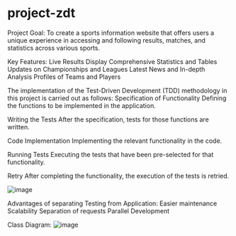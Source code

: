 # project-zdt

Project Goal:
To create a sports information website that offers users a unique experience in accessing and following results, matches, and statistics across various sports.

Key Features:
  Live Results Display
  Comprehensive Statistics and Tables
  Updates on Championships and Leagues
  Latest News and In-depth Analysis
  Profiles of Teams and Players

The implementation of the Test-Driven Development (TDD) methodology in this project is carried out as follows:
Specification of Functionality
Defining the functions to be implemented in the application.

Writing the Tests
After the specification, tests for those functions are written.

Code Implementation
Implementing the relevant functionality in the code.

Running Tests
Executing the tests that have been pre-selected for that functionality.

Retry
After completing the functionality, the execution of the tests is retried.

![image](https://github.com/user-attachments/assets/f8a4e1d2-60f5-48d4-85f2-48803626eec4)

Advantages of separating Testing from Application:
Easier maintenance
Scalability
Separation of requests
Parallel Development

Class Diagram: 
![image](https://github.com/user-attachments/assets/70f2e815-e789-4327-b879-19dc784bc2dd)
